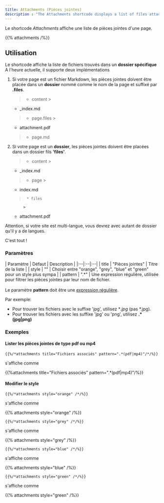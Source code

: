 ```yaml
---
title: Attachments (Pièces jointes)
description : "The Attachments shortcode displays a list of files attached to a page."
---
```


Le shortcode *Attachments* affiche une liste de pièces jointes d'une page.

{{% attachments /%}}

## Utilisation

Le shortcode affiche la liste de fichiers trouvés dans un **dossier spécifique**
A l'heure actuelle, il supporte deux implémentations

1. Si votre page est un fichier Markdown, les pièces jointes doivent être placée dans un **dossier** nommé comme le nom
   de la page et suffixé par **.files**.

   > * content
       >
   * _index.md
   >   * page.files
         >
   * attachment.pdf
   >   * page.md

2. Si votre page est un **dossier**, les pièces jointes doivent être placées dans un dossier fils **'files'**.

   > * content
       >
   * _index.md
   >   * page
         >
   * index.md
   >      * files
            >
   * attachment.pdf

Attention, si votre site est multi-langue, vous devrez avec autant de dossier qu'il y a de langues.

C'est tout !

### Paramètres

| Paramètre | Défaut | Description | |:--|:--|:--| | title | "Pièces jointes" | Titre de la liste | | style | "" |
Choisir entre "orange", "grey", "blue" et "green" pour un style plus sympa | | pattern | ".*" | Une expression
régulière, utilisée pour filtrer les pièces jointes par leur nom de fichier. <br/><br/>Le paramètre **pattern** doit
être une [expression régulière](https://en.wikipedia.org/wiki/Regular_expression).

Par exemple:

* Pour trouver les fichiers avec le suffixe 'jpg', utilisez **.*jpg** (pas *.jpg).
* Pour trouver les fichiers avec les suffixe 'jpg' ou 'png', utilisez **.*(jpg|png)**

### Exemples

#### Lister les pièces jointes de type pdf ou mp4

    {{%/*attachments title="Fichiers associés" pattern=".*(pdf|mp4)"/*/%}}

s'affiche comme

{{%attachments title="Fichiers associés" pattern=".*(pdf|mp4)"/%}}

#### Modifier le style

    {{%/*attachments style="orange" /*/%}}

s'affiche comme

{{% attachments style="orange" /%}}

    {{%/*attachments style="grey" /*/%}}

s'affiche comme

{{% attachments style="grey" /%}}

    {{%/*attachments style="blue" /*/%}}

s'affiche comme

{{% attachments style="blue" /%}}

    {{%/*attachments style="green" /*/%}}

s'affiche comme

{{% attachments style="green" /%}}